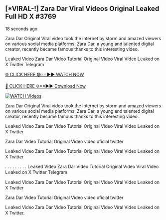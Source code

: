 ## [*VIRAL-!] Zara Dar Viral Videos Original Leaked Full HD X #3769

18 seconds ago

Zara Dar Original Viral video took the internet by storm and amazed viewers on various social media platforms. Zara Dar, a young and talented digital creator, recently became famous thanks to this interesting video.

L𝚎aked Video Zara Dar Video Tutorial Original Video Viral Video L𝚎aked on X Twitter Telegram

[🌐 CLICK HERE 🟢==►► WATCH NOW](https://russelviper69.blogspot.com/p/leaked-video.html)

[🔴 CLICK HERE 🌐==►► Download Now](https://russelviper69.blogspot.com/p/leaked-video.html)

[![WATCH Videos](https://i.imgur.com/dJHk4Zq.gif)](https://russelviper69.blogspot.com/p/leaked-video.html)

Zara Dar Original Viral video took the internet by storm and amazed viewers on various social media platforms. Zara Dar, a young and talented digital creator, recently became famous thanks to this interesting video.

L𝚎aked Video Zara Dar Video Tutorial Original Video Viral Video L𝚎aked on X Twitter

Zara Dar Video Tutorial Original Video video oficial twitter

L𝚎aked Video Zara Dar Video Tutorial Original Video Viral Video L𝚎aked on X Twitter

. . . . . . . . . L𝚎aked Video Zara Dar Video Tutorial Original Video Viral Video L𝚎aked on X Twitter Telegram

L𝚎aked Video Zara Dar Video Tutorial Original Video Viral Video L𝚎aked on X Twitter

Zara Dar Video Tutorial Original Video video oficial twitter

L𝚎aked Video Zara Dar Video Tutorial Original Video Viral Video L𝚎aked on X Twitter.